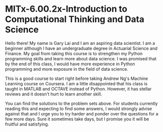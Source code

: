 # MITx-6.00.2x-Introduction to Computational Thinking and Data Science

Hello there! My name is Gary Lai and I am an aspiring data scientist. I am a beginner although I have an undergraduate degree in Actuarial Science and Finance. My goal from taking this course is to strengthen my Python programming skills and learn more about data science. I was promised that by the end of this class, I would have more experience in Python programming and more exposure in the field of data science. 

This is a good course to start right before taking Andrew Ng's Machine Learning course on Coursera. I am a little disappointed that his class is taught in MATLAB and OCTAVE instead of Python. However, it has stellar reviews and it doesn't hurt to learn another skill. 

You can find the solutions to the problem sets above. For students currently reading this and expecting to find some answers, I would strongly advise against that and I urge you to try harder and ponder over the questions for a few more days. Sure it sometimes take days, but I promise you it will be fruitful and satisfying. 
